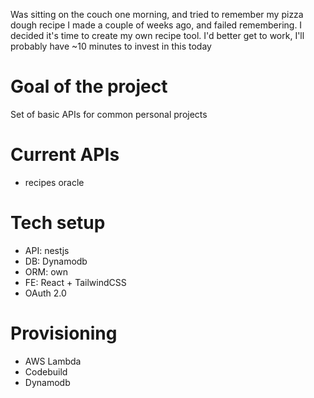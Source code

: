 Was sitting on the couch one morning, and tried to remember my pizza dough recipe I made a couple of weeks ago, and failed remembering.
I decided it's time to create my own recipe tool. I'd better get to work, I'll probably have ~10 minutes to invest in this today

# Goal of the project

Set of basic APIs for common personal projects

# Current APIs

- recipes oracle

# Tech setup

- API: nestjs
- DB: Dynamodb
- ORM: own
- FE: React + TailwindCSS
- OAuth 2.0

# Provisioning
- AWS Lambda
- Codebuild
- Dynamodb
